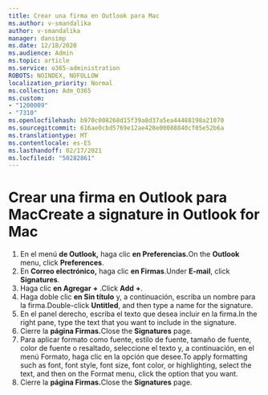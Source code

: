 ```yaml
---
title: Crear una firma en Outlook para Mac
ms.author: v-smandalika
author: v-smandalika
manager: dansimp
ms.date: 12/18/2020
ms.audience: Admin
ms.topic: article
ms.service: o365-administration
ROBOTS: NOINDEX, NOFOLLOW
localization_priority: Normal
ms.collection: Adm_O365
ms.custom:
- "1200009"
- "7310"
ms.openlocfilehash: b970c008268d15f39a8d37a5ea44488198a21070
ms.sourcegitcommit: 616ae0cbd5769e12ae428e00088840cf05e52b6a
ms.translationtype: MT
ms.contentlocale: es-ES
ms.lasthandoff: 02/17/2021
ms.locfileid: "50282861"
---
```

# <a name="create-a-signature-in-outlook-for-mac"></a><span data-ttu-id="adf5d-102">Crear una firma en Outlook para Mac</span><span class="sxs-lookup"><span data-stu-id="adf5d-102">Create a signature in Outlook for Mac</span></span>

1.  <span data-ttu-id="adf5d-103">En el menú **de Outlook,** haga clic **en Preferencias.**</span><span class="sxs-lookup"><span data-stu-id="adf5d-103">On the **Outlook** menu, click **Preferences**.</span></span>
2.  <span data-ttu-id="adf5d-104">En **Correo electrónico,** haga clic **en Firmas**.</span><span class="sxs-lookup"><span data-stu-id="adf5d-104">Under **E-mail**, click **Signatures**.</span></span>
3.  <span data-ttu-id="adf5d-105">Haga clic **en Agregar** **+** .</span><span class="sxs-lookup"><span data-stu-id="adf5d-105">Click **Add** **+**.</span></span>
4.  <span data-ttu-id="adf5d-106">Haga doble clic **en Sin título** y, a continuación, escriba un nombre para la firma.</span><span class="sxs-lookup"><span data-stu-id="adf5d-106">Double-click **Untitled**, and then type a name for the signature.</span></span>
5.  <span data-ttu-id="adf5d-107">En el panel derecho, escriba el texto que desea incluir en la firma.</span><span class="sxs-lookup"><span data-stu-id="adf5d-107">In the right pane, type the text that you want to include in the signature.</span></span>
6.  <span data-ttu-id="adf5d-108">Cierre la **página Firmas.**</span><span class="sxs-lookup"><span data-stu-id="adf5d-108">Close the **Signatures** page.</span></span>
7.  <span data-ttu-id="adf5d-109">Para aplicar formato como fuente, estilo de fuente, tamaño de fuente, color de fuente o resaltado, seleccione el texto y, a continuación, en el menú Formato, haga clic en la opción que desee.</span><span class="sxs-lookup"><span data-stu-id="adf5d-109">To apply formatting such as font, font style, font size, font color, or highlighting, select the text, and then on the Format menu, click the option that you want.</span></span>
8.  <span data-ttu-id="adf5d-110">Cierre la **página Firmas.**</span><span class="sxs-lookup"><span data-stu-id="adf5d-110">Close the **Signatures** page.</span></span>
